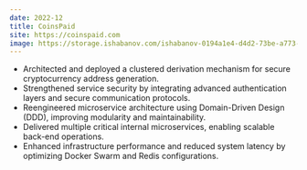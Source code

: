 ```yaml
---
date: 2022-12
title: CoinsPaid
site: https://coinspaid.com
image: https://storage.ishabanov.com/ishabanov-0194a1e4-d4d2-73be-a773-809a8c58a186/experience/coinspaid
---
```


- Architected and deployed a clustered derivation mechanism for secure cryptocurrency address generation.
- Strengthened service security by integrating advanced authentication layers and secure communication protocols.
- Reengineered microservice architecture using Domain-Driven Design (DDD), improving modularity and maintainability.
- Delivered multiple critical internal microservices, enabling scalable back-end operations.
- Enhanced infrastructure performance and reduced system latency by optimizing Docker Swarm and Redis configurations.

